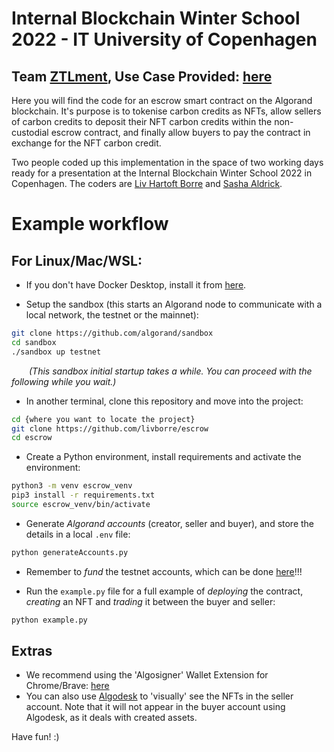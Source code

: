 # Internal Blockchain Winter School 2022 - IT University of Copenhagen
## Team [ZTLment](https://www.ztlment.com/), Use Case Provided: [here](https://user.fm/files/v2-c91175da817492374ccacb5e001b997b/ZTLment%20Use%20Case.pdf)

Here you will find the code for an escrow smart contract on the Algorand blockchain. It's purpose is to tokenise carbon credits as NFTs, allow sellers of carbon credits to deposit their NFT carbon credits within the non-custodial escrow contract, and finally allow buyers to pay the contract in exchange for the NFT carbon credit.

Two people coded up this implementation in the space of two working days ready for a presentation at the Internal Blockchain Winter School 2022 in Copenhagen. The coders are [Liv Hartoft Borre](https://www.linkedin.com/in/liv-hartoft-borre-70666b11b/) and [Sasha Aldrick](https://www.linkedin.com/in/sashaaldrick/).

# Example workflow

## For Linux/Mac/WSL:

* If you don't have Docker Desktop, install it from [here](https://www.docker.com/get-started).

* Setup the sandbox (this starts an Algorand node to communicate with a local network, the testnet or the mainnet):
```bash
git clone https://github.com/algorand/sandbox
cd sandbox
./sandbox up testnet
```
&ensp;&ensp;&ensp;&ensp;_(This sandbox initial startup takes a while. You can proceed with the following while you wait.)_

* In another terminal, clone this repository and move into the project:
```bash
cd {where you want to locate the project}
git clone https://github.com/livborre/escrow
cd escrow
```

* Create a Python environment, install requirements and activate the environment:
```bash
python3 -m venv escrow_venv
pip3 install -r requirements.txt
source escrow_venv/bin/activate
```

* Generate _Algorand accounts_ (creator, seller and buyer), and store the details in a local `.env` file:
```bash
python generateAccounts.py
```

* Remember to _fund_ the testnet accounts, which can be done [here](https://bank.testnet.algorand.network/)!!!

* Run the `example.py` file for a full example of _deploying_ the contract, _creating_ an NFT and _trading_ it between the buyer and seller:
```bash
python example.py
```

## Extras
* We recommend using the 'Algosigner' Wallet Extension for Chrome/Brave: [here](https://chrome.google.com/webstore/detail/algosigner/kmmolakhbgdlpkjkcjkebenjheonagdm/related)
* You can also use [Algodesk](https://www.algodesk.io/#/) to 'visually' see the NFTs in the seller account. Note that it will not appear in the buyer account using Algodesk, as it deals with created assets.

Have fun! :)
